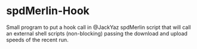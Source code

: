 # spdMerlin-Hook
Small program to put a hook call in @JackYaz spdMerlin script that will call an external shell scripts (non-blocking) passing the download and upload speeds of the recent run.
